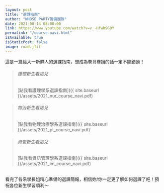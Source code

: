 ```yaml
---
layout: post
title: "選課指南"
author: "WHOSE PARTY籌備團隊"
date: 2021-08-14 08:00:00
link: https://www.youtube.com/watch?v=v_-Hfwh9G0Y
permalink: "/course-navi.html"
isAvailable: true
isStaticPost: false
image: road.jfif
---
```

這是一篇給大一新鮮人的選課指南，想成為卷哥卷姐的話一定不能錯過！<br>

>###### 護理新生看這兒
>[點我看護理學系選課指南]({{ site.baseurl }}/assets/2021_nur_course_navi.pdf)


>###### 物治新生看這兒
>[點我看物理治療學系選課指南]({{ site.baseurl }}/assets/2021_pt_course_navi.pdf)


>###### 資管新生看這兒
>[點我看資訊管理學系選課指南]({{ site.baseurl }}/assets/2021_im_course_navi.pdf)

<br>
看完了各系學長姐精心準備的選課簡報，相信妳/你一定更了解如何選課了吧！預祝各位新生學習順利～


